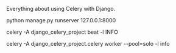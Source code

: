 Everything about using Celery with Django.

<!-- Strat django project command -->
python manage.py runserver 127.0.0.1:8000

<!-- Start elery beat command -->
celery -A django_celery_project beat -l INFO

<!-- Strat celery worker process command -->
celery -A django_celery_project.celery worker --pool=solo -l info